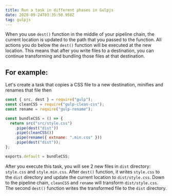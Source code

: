 ```yaml
---
title: Run a task in different phases in Gulpjs
date: 2020-09-24T03:35:50.958Z
tag: gulpjs
---
```


When you use `dest()` function in the middle of your pipeline chain, the current location is updated to the path that you passed to the function. All actions you do below the `dest()` function will be executed at the new location. This means that after you write files to a destination, you can continue transforming and bundling those files at that destination.

## For example:

Let's create a task that copies a CSS file to a new destination, minifies and renames that file then

```javascript
const { src, dest } = require("gulp");
const cleanCSS = require("gulp-clean-css");
const rename = require("gulp-rename");

const bundleCSS = () => {
  return src("src/style.css")
    .pipe(dest("dist"))
    .pipe(cleanCSS())
    .pipe(rename({ extname: ".min.css" }))
    .pipe(dest("dist"));
};

exports.default = bundleCSS;
```

After you execute this task, you will see 2 new files in `dist` directory: `style.css` and `style.min.css`. After `dest()` function, it writes `style.css` to the `dist` directory and update the current location to `dist/style.css`. Down to the pipeline chain, `cleanCSS` and `rename` will transform `dist/style.css`. The second `dest()` function writes the transformed file to the `dist` directory.
